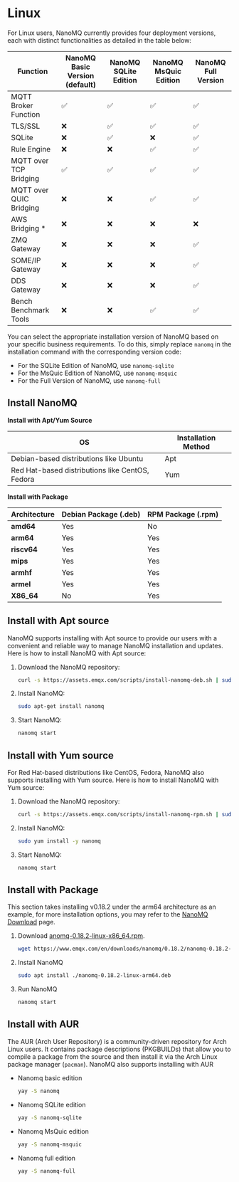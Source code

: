 # Linux

For Linux users, NanoMQ currently provides four deployment versions, each with distinct functionalities as detailed in the table below:

| Function                | NanoMQ Basic Version (default) | NanoMQ **SQLite Edition** | **NanoMQ MsQuic Edition** | NanoMQ Full Version |
| ----------------------- | ------------------------------ | ------------------------- | ------------------------- | ------------------- |
| MQTT Broker Function    | ✅                              | ✅                         | ✅                         | ✅                   |
| TLS/SSL                 | ❌                              | ✅                         | ✅                         | ✅                   |
| SQLite                  | ❌                              | ✅                         | ❌                         | ✅                   |
| Rule Engine             | ❌                              | ❌                         | ✅                         | ✅                   |
| MQTT over TCP Bridging  | ✅                              | ✅                         | ✅                         | ✅                   |
| MQTT over QUIC Bridging | ❌                              | ❌                         | ✅                         | ✅                   |
| AWS Bridging *          | ❌                              | ❌                         | ❌                         | ❌                   |
| ZMQ Gateway             | ❌                              | ❌                         | ❌                         | ✅                   |
| SOME/IP Gateway         | ❌                              | ❌                         | ❌                         | ✅                   |
| DDS Gateway             | ❌                              | ❌                         | ❌                         | ✅                   |
| Bench Benchmark Tools   | ❌                              | ❌                         | ✅                         | ✅                   |

[^*]: AWS bridging is currently unavailable with Docker deployment. To use AWS bridging, please [build NanoMQ from the source code](./build-options.md).

You can select the appropriate installation version of NanoMQ based on your specific business requirements. To do this, simply replace `nanomq` in the installation command with the corresponding version code:

- For the SQLite Edition of NanoMQ, use `nanomq-sqlite`
- For the MsQuic Edition of NanoMQ, use `nanomq-msquic`
- For the Full Version of NanoMQ, use `nanomq-full`

## Install NanoMQ

**Install with Apt/Yum Source**

| OS                                              | Installation Method |
| ----------------------------------------------- | ------------------- |
| Debian-based distributions like Ubuntu          | Apt                 |
| Red Hat-based distributions like CentOS, Fedora | Yum                 |

**Install with Package**

| Architecture | Debian Package (.deb) | RPM Package (.rpm) |
| ------------ | --------------------- | ------------------ |
| **amd64**    | Yes                   | No                 |
| **arm64**    | Yes                   | Yes                |
| **riscv64**  | Yes                   | Yes                |
| **mips**     | Yes                   | Yes                |
| **armhf**    | Yes                   | Yes                |
| **armel**    | Yes                   | Yes                |
| **X86_64**   | No                    | Yes                |

## Install with Apt source

NanoMQ supports installing with Apt source to provide our users with a convenient and reliable way to manage NanoMQ installation and updates. Here is how to install NanoMQ with Apt source:

1. Download the NanoMQ repository:

   ```bash
   curl -s https://assets.emqx.com/scripts/install-nanomq-deb.sh | sudo bash
   ```

2. Install NanoMQ:

   ```bash
   sudo apt-get install nanomq
   ```

3. Start NanoMQ:

   ```bash
   nanomq start  
   ```

## Install with Yum source

For Red Hat-based distributions like CentOS, Fedora, NanoMQ also supports installing with Yum source. Here is how to install NanoMQ with Yum source:

1. Download the NanoMQ repository:

   ```bash
   curl -s https://assets.emqx.com/scripts/install-nanomq-rpm.sh | sudo bash
   ```

2. Install NanoMQ:

   ```bash
   sudo yum install -y nanomq
   ```

3. Start NanoMQ:

   ```bash
   nanomq start  
   ```

## Install with Package

This section takes installing v0.18.2 under the arm64 architecture as an example, for more installation options, you may refer to the [NanoMQ Download](https://nanomq.io/downloads?os=Linux) page.

1. Download [anomq-0.18.2-linux-x86_64.rpm](https://www.emqx.com/en/downloads/nanomq/0.18.2/nanomq-0.18.2-linux-x86_64.rpm).

   ```bash
   wget https://www.emqx.com/en/downloads/nanomq/0.18.2/nanomq-0.18.2-linux-arm64.deb
   ```

2. Install NanoMQ

   ```bash
   sudo apt install ./nanomq-0.18.2-linux-arm64.deb
   ```

3. Run NanoMQ

   ```bash
   nanomq start
   ```

## Install with AUR

The AUR (Arch User Repository) is a community-driven repository for Arch Linux users. It contains package descriptions (PKGBUILDs) that allow you to compile a package from the source and then install it via the Arch Linux package manager (`pacman`). NanoMQ also supports installing with AUR


- Nanomq basic edition

   ```bash
   yay -S nanomq
   ```

- Nanomq SQLite edition

   ```bash
   yay -S nanomq-sqlite
   ```

- Nanomq MsQuic edition

   ```bash
   yay -S nanomq-msquic
   ```

- Nanomq full edition

   ```bash
   yay -S nanomq-full
   ```



